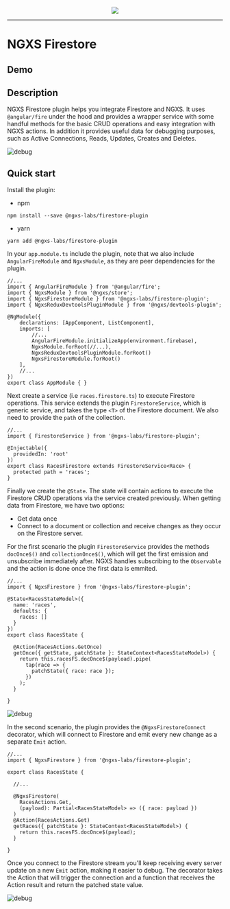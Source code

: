 <p align="center">
  <img src="https://raw.githubusercontent.com/ngxs-labs/emitter/master/docs/assets/logo.png">
</p>

---

# NGXS Firestore

## Demo

## Description

NGXS Firestore plugin helps you integrate Firestore and NGXS. It uses `@angular/fire` under the hood and provides a wrapper service with some handful methods for the basic CRUD operations and easy integration with NGXS actions. In addition it provides useful data for debugging purposes, such as Active Connections, Reads, Updates, Creates and Deletes.

![debug](https://raw.githubusercontent.com/ngxs-labs/firebase-plugin/master/docs/assets/readme_debug_data.png)

## Quick start

Install the plugin:

* npm

```console
npm install --save @ngxs-labs/firestore-plugin
```

* yarn

```console
yarn add @ngxs-labs/firestore-plugin
```

In your `app.module.ts` include the plugin, note that we also include `AngularFireModule` and `NgxsModule`, as they are peer dependencies for the plugin.
```
//...
import { AngularFireModule } from '@angular/fire';
import { NgxsModule } from '@ngxs/store';
import { NgxsFirestoreModule } from '@ngxs-labs/firestore-plugin';
import { NgxsReduxDevtoolsPluginModule } from '@ngxs/devtools-plugin';

@NgModule({
    declarations: [AppComponent, ListComponent],
    imports: [
        //...
        AngularFireModule.initializeApp(environment.firebase),
        NgxsModule.forRoot(//...),      
        NgxsReduxDevtoolsPluginModule.forRoot()
        NgxsFirestoreModule.forRoot()
    ],
    //...
})
export class AppModule { }
```

Next create a service (i.e `races.firestore.ts`) to execute Firestore operations. This service extends the plugin `FirestoreService`, which is generic service, and takes the type `<T>` of the Firestore document. We also need to provide the `path` of the collection.

```
//...
import { FirestoreService } from '@ngxs-labs/firestore-plugin';

@Injectable({
  providedIn: 'root'
})
export class RacesFirestore extends FirestoreService<Race> {
  protected path = 'races';
}

```

Finally we create the `@State`. The state will contain actions to execute the Firestore CRUD operations via the service created previously. When getting data from Firestore, we have two options:

* Get data once
* Connect to a document or collection and receive changes as they occur on the Firestore server.

For the first scenario the plugin `FirestoreService` provides the methods `docOnce$()` and `collectionOnce$()`, which will get the first emission and unsubscribe immediately after. NGXS handles subscribing to the `Observable` and the action is done once the first data is emmited.

```
//...
import { NgxsFirestore } from '@ngxs-labs/firestore-plugin';

@State<RacesStateModel>({
  name: 'races',
  defaults: {
    races: []
  }
})
export class RacesState {

  @Action(RacesActions.GetOnce)
  getOnce({ getState, patchState }: StateContext<RacesStateModel>) {
    return this.racesFS.docOnce$(payload).pipe(
      tap(race => {        
        patchState({ race: race });      
      })
    );
  }

}
```

![debug](https://raw.githubusercontent.com/ngxs-labs/firebase-plugin/master/docs/assets/readme_get_all_once.png)

In the second scenario, the plugin provides the `@NgxsFirestoreConnect` decorator, which will connect to Firestore and emit every new change as a separate `Emit` action.

```
//...
import { NgxsFirestore } from '@ngxs-labs/firestore-plugin';

export class RacesState {

  //...

  @NgxsFirestore(
    RacesActions.Get,
    (payload): Partial<RacesStateModel> => ({ race: payload })
  )
  @Action(RacesActions.Get)
  getRaces({ patchState }: StateContext<RacesStateModel>) {
    return this.racesFS.docOnce$(payload);
  }

}
```

Once you connect to the Firestore stream you'll keep receiving every server update on a new `Emit` action, making it easier to debug.
The decorator takes the Action that will trigger the connection and a function that receives the Action result and return the patched state value.

![debug](https://raw.githubusercontent.com/ngxs-labs/firebase-plugin/master/docs/assets/readme_actions_emit.gif)